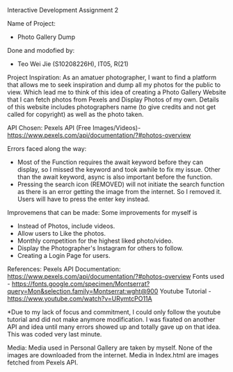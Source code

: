Interactive Development Assignment 2

Name of Project: 
- Photo Gallery Dump

Done and modofied by:
- Teo Wei Jie (S10208226H), IT05, R(21)

Project Inspiration:
As an amatuer photographer, I want to find a platform that allows me to seek inspiration and dump all my photos for the public to view. Which lead me to think of this idea of creating a Photo Gallery Website that I can fetch photos from Pexels and Display Photos of my own. Details of this website includes photographers name (to give credits and not get called for copyright) as well as the photo taken.

API Chosen:
Pexels API (Free Images/Videos)- https://www.pexels.com/api/documentation/?#photos-overview

Errors faced along the way:
- Most of the Function requires the await keyword before they can display, so I missed the keyword and took awhile to fix my issue. Other than the await keyword, async is also important before the function.
- Pressing the search icon (REMOVED) will not initiate the search function as there is an error getting the image from the internet. So I removed it. Users will have to press the enter key instead.

Improvemens that can be made:
Some improvements for myself is
- Instead of Photos, include videos.
- Allow users to Like the photos.
- Monthly competition for the highest liked photo/video.
- Display the Photographer's Instagram for others to follow.
- Creating a Login Page for users.

References:
Pexels API Documentation: https://www.pexels.com/api/documentation/?#photos-overview
Fonts used - https://fonts.google.com/specimen/Montserrat?query=Mon&selection.family=Montserrat:wght@900
Youtube Tutorial - https://www.youtube.com/watch?v=URymtcPO11A

*Due to my lack of focus and commitment, I could only follow the youtube tutorial and did not make anymore modification. I was fixated on another API and idea until many errors showed up and totally gave up on that idea. This was coded very last minute.

Media:
Media used in Personal Gallery are taken by myself. 
None of the images are downloaded from the internet.
Media in Index.html are images fetched from Pexels API.
